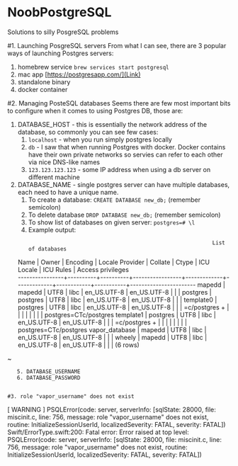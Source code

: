 # NoobPostgreSQL
Solutions to silly PosgreSQL problems

#1. Launching PosgreSQL servers
From what I can see, there are 3 popular ways of launching Postgres servers:
1. homebrew service
   ```brew services start postgresql```
3. mac app [https://postgresapp.com/](Link)
4. standalone binary
5. docker container
   
#2. Managing PosteSQL databases
Seems there are few most important bits to configure when it comes to using Postgres DB, those are:
   1. DATABASE_HOST - this is essentially the network address of the database, so commonly you can see few cases:
      1. `localhost` - when you run simply postgres locally
      2. `db` - I saw that when running Postgres with docker. Docker contains have their own private networks so servies can refer to each other via nice DNS-like names
      3. `123.123.123.123` - some IP address when using a db server on different machine
   3. DATABASE_NAME - single postgres server can have multiple databases, each need to have a unique name.
      1. To create a database: `CREATE DATABASE new_db;` (remember semicolon)
      2. To delete database `DROP DATABASE new_db;` (remember semicolon)
      3. To show list of databases on given server: `postgres=# \l`
      4. Example output:
         ```
                                                                   List of databases
      Name      |  Owner   | Encoding | Locale Provider |   Collate   |    Ctype    | ICU Locale | ICU Rules |   Access privileges   
----------------+----------+----------+-----------------+-------------+-------------+------------+-----------+-----------------------
 mapedd         | mapedd   | UTF8     | libc            | en_US.UTF-8 | en_US.UTF-8 |            |           | 
 postgres       | postgres | UTF8     | libc            | en_US.UTF-8 | en_US.UTF-8 |            |           | 
 template0      | postgres | UTF8     | libc            | en_US.UTF-8 | en_US.UTF-8 |            |           | =c/postgres          +
                |          |          |                 |             |             |            |           | postgres=CTc/postgres
 template1      | postgres | UTF8     | libc            | en_US.UTF-8 | en_US.UTF-8 |            |           | =c/postgres          +
                |          |          |                 |             |             |            |           | postgres=CTc/postgres
 vapor_database | mapedd   | UTF8     | libc            | en_US.UTF-8 | en_US.UTF-8 |            |           | 
 wheely         | mapedd   | UTF8     | libc            | en_US.UTF-8 | en_US.UTF-8 |            |           | 
(6 rows)

~
```
   5. DATABASE_USERNAME
   6. DATABASE_PASSWORD

      
#3. role "vapor_username" does not exist
```
[ WARNING ] PSQLError(code: server, serverInfo: [sqlState: 28000, file: miscinit.c, line: 756, message: role "vapor_username" does not exist, routine: InitializeSessionUserId, localizedSeverity: FATAL, severity: FATAL])
Swift/ErrorType.swift:200: Fatal error: Error raised at top level: PSQLError(code: server, serverInfo: [sqlState: 28000, file: miscinit.c, line: 756, message: role "vapor_username" does not exist, routine: InitializeSessionUserId, localizedSeverity: FATAL, severity: FATAL])
```
